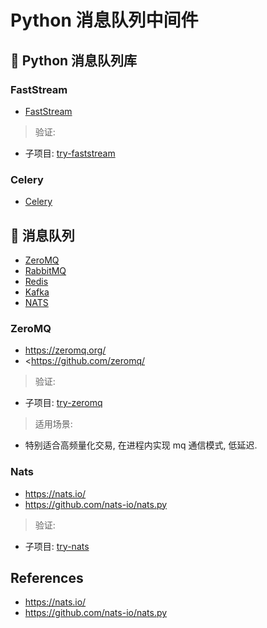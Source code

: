 # Python 消息队列中间件

## 🦄 Python 消息队列库

### FastStream

- [FastStream](https://faststream.dev/)

> 验证:

- 子项目: [try-faststream](./try-faststream/)

### Celery

- [Celery](https://docs.celeryproject.org/en/stable/)

## 🦀 消息队列

- [ZeroMQ](https://zeromq.org/)
- [RabbitMQ](https://www.rabbitmq.com/)
- [Redis](https://redis.io/)
- [Kafka](https://kafka.apache.org/)
- [NATS](https://nats.io/)

### ZeroMQ

- <https://zeromq.org/>
- <<https://github.com/zeromq/>

> 验证:

- 子项目: [try-zeromq](./try-zeromq/)

> 适用场景:

- 特别适合高频量化交易, 在进程内实现 mq 通信模式, 低延迟.

### Nats

- <https://nats.io/>
- <https://github.com/nats-io/nats.py>

> 验证:

- 子项目: [try-nats](./try-nats/)

## References

- <https://nats.io/>
- <https://github.com/nats-io/nats.py>
